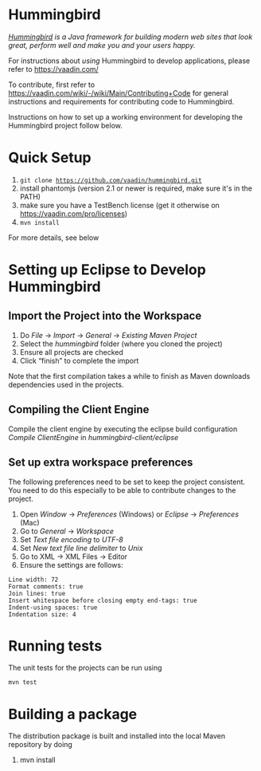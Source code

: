 Hummingbird
======
*[Hummingbird](https://vaadin.com) is a Java framework for building modern web sites that look great, perform well and make you and your users happy.*

For instructions about _using_ Hummingbird to develop applications, please refer to
https://vaadin.com/

To contribute, first refer to https://vaadin.com/wiki/-/wiki/Main/Contributing+Code
for general instructions and requirements for contributing code to Hummingbird.

Instructions on how to set up a working environment for developing the Hummingbird project follow below.

Quick Setup
======
1. <code>git clone https://github.com/vaadin/hummingbird.git</code>
1. install phantomjs (version 2.1 or newer is required, make sure it's in the PATH)
1. make sure you have a TestBench license (get it otherwise on https://vaadin.com/pro/licenses) 
1. <code>mvn install</code>

For more details, see below

Setting up Eclipse to Develop Hummingbird
=========

Import the Project into the Workspace
------------
1. Do *File* -> *Import* -> *General* -> *Existing Maven Project*
1. Select the *hummingbird* folder (where you cloned the project)
1. Ensure all projects are checked
1. Click “finish” to complete the import

Note that the first compilation takes a while to finish as Maven downloads dependencies used in the projects.

Compiling the Client Engine
--------
Compile the client engine by executing the eclipse build configuration *Compile ClientEngine* in *hummingbird-client/eclipse*

Set up extra workspace preferences
--------
The following preferences need to be set to keep the project consistent. You need to do this especially to be able to contribute changes to the project.

1. Open *Window* -> *Preferences* (Windows) or *Eclipse* -> *Preferences* (Mac)
1. Go to *General* ->  *Workspace*
 1. Set *Text file encoding* to *UTF-8*
 1. Set *New text file line delimiter* to *Unix*
1. Go to XML -> XML Files -> Editor
 1. Ensure the settings are follows:
<pre><code>Line width: 72
Format comments: true
Join lines: true
Insert whitespace before closing empty end-tags: true
Indent-using spaces: true
Indentation size: 4
</code></pre>

Running tests
=====
The unit tests for the projects can be run using
<pre><code>mvn test</code></pre>

Building a package
=====
The distribution package is built and installed into the local Maven repository by doing

1. mvn install
